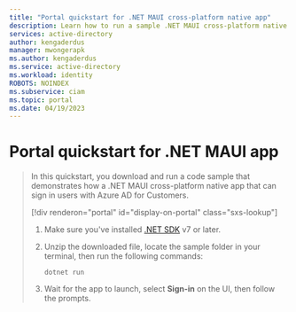 ```yaml
---
title: "Portal quickstart for .NET MAUI cross-platform native app" 
description: Learn how to run a sample .NET MAUI cross-platform native application to sign in users 
services: active-directory 
author: kengaderdus 
manager: mwongerapk 
ms.author: kengaderdus 
ms.service: active-directory 
ms.workload: identity 
ROBOTS: NOINDEX 
ms.subservice: ciam 
ms.topic: portal 
ms.date: 04/19/2023 
---
```

# Portal quickstart for .NET MAUI app

> In this quickstart, you download and run a code sample that demonstrates how a .NET MAUI cross-platform native app that can sign in users with Azure AD for Customers.
>
> [!div renderon="portal" id="display-on-portal" class="sxs-lookup"]
>
> 1. Make sure you've installed [.NET SDK](https://dotnet.microsoft.com/download/dotnet/7.0) v7 or later.
> 1. Unzip the downloaded file, locate the sample folder in your terminal, then run the following commands:
>
>    ```console
>    dotnet run
>    ```
>
> 1. Wait for the app to launch, select **Sign-in** on the UI, then follow the prompts.
>
